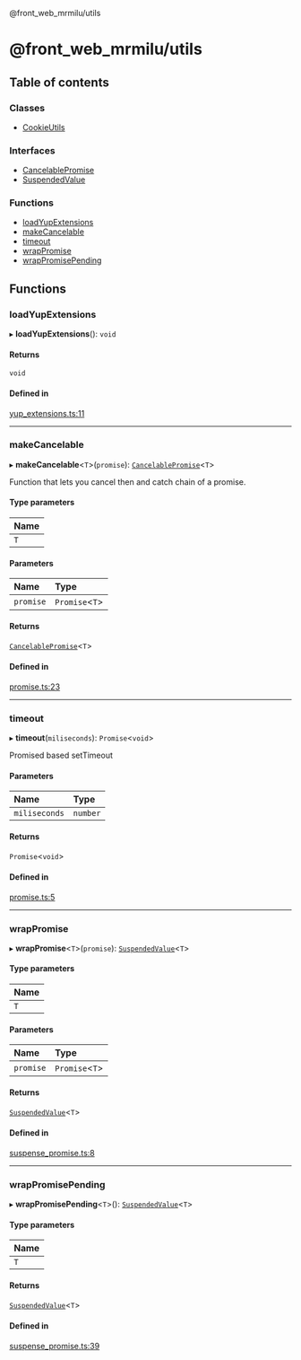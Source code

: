 @front_web_mrmilu/utils

# @front_web_mrmilu/utils

## Table of contents

### Classes

- [CookieUtils](classes/CookieUtils.md)

### Interfaces

- [CancelablePromise](interfaces/CancelablePromise.md)
- [SuspendedValue](interfaces/SuspendedValue.md)

### Functions

- [loadYupExtensions](Utils.md#loadyupextensions)
- [makeCancelable](Utils.md#makecancelable)
- [timeout](Utils.md#timeout)
- [wrapPromise](Utils.md#wrappromise)
- [wrapPromisePending](Utils.md#wrappromisepending)

## Functions

### loadYupExtensions

▸ **loadYupExtensions**(): `void`

#### Returns

`void`

#### Defined in

[yup_extensions.ts:11](https://github.com/mrmilu/front_web_mrmilu/blob/a9bdea5/packages/utils/src/yup_extensions.ts#L11)

___

### makeCancelable

▸ **makeCancelable**<`T`\>(`promise`): [`CancelablePromise`](interfaces/CancelablePromise.md)<`T`\>

Function that lets you cancel then and catch chain of a promise.

#### Type parameters

| Name |
| :------ |
| `T` |

#### Parameters

| Name | Type |
| :------ | :------ |
| `promise` | `Promise`<`T`\> |

#### Returns

[`CancelablePromise`](interfaces/CancelablePromise.md)<`T`\>

#### Defined in

[promise.ts:23](https://github.com/mrmilu/front_web_mrmilu/blob/a9bdea5/packages/utils/src/promise.ts#L23)

___

### timeout

▸ **timeout**(`miliseconds`): `Promise`<`void`\>

Promised based setTimeout

#### Parameters

| Name | Type |
| :------ | :------ |
| `miliseconds` | `number` |

#### Returns

`Promise`<`void`\>

#### Defined in

[promise.ts:5](https://github.com/mrmilu/front_web_mrmilu/blob/a9bdea5/packages/utils/src/promise.ts#L5)

___

### wrapPromise

▸ **wrapPromise**<`T`\>(`promise`): [`SuspendedValue`](interfaces/SuspendedValue.md)<`T`\>

#### Type parameters

| Name |
| :------ |
| `T` |

#### Parameters

| Name | Type |
| :------ | :------ |
| `promise` | `Promise`<`T`\> |

#### Returns

[`SuspendedValue`](interfaces/SuspendedValue.md)<`T`\>

#### Defined in

[suspense_promise.ts:8](https://github.com/mrmilu/front_web_mrmilu/blob/a9bdea5/packages/utils/src/suspense_promise.ts#L8)

___

### wrapPromisePending

▸ **wrapPromisePending**<`T`\>(): [`SuspendedValue`](interfaces/SuspendedValue.md)<`T`\>

#### Type parameters

| Name |
| :------ |
| `T` |

#### Returns

[`SuspendedValue`](interfaces/SuspendedValue.md)<`T`\>

#### Defined in

[suspense_promise.ts:39](https://github.com/mrmilu/front_web_mrmilu/blob/a9bdea5/packages/utils/src/suspense_promise.ts#L39)
